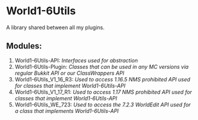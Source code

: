 # World1-6Utils
A library shared between all my plugins.

## Modules:
1. World1-6Utils-API: *Interfaces used for abstraction*
2. World1-6Utils-Plugin: *Classes that can be used in any MC versions via regular Bukkit API or our ClassWrappers API*
3. World1-6Utils_V1_16_R3: *Used to access 1.16.5 NMS prohibited API used for classes that implement World1-6Utils-API*
4. World1-6Utils_V1_17_R1: *Used to access 1.17 NMS prohibited API used for classes that implement World1-6Utils-API*
5. World1-6Utils_WE_723: *Used to access the 7.2.3 WorldEdit API used for a class that implements World1-6Utils-API*
